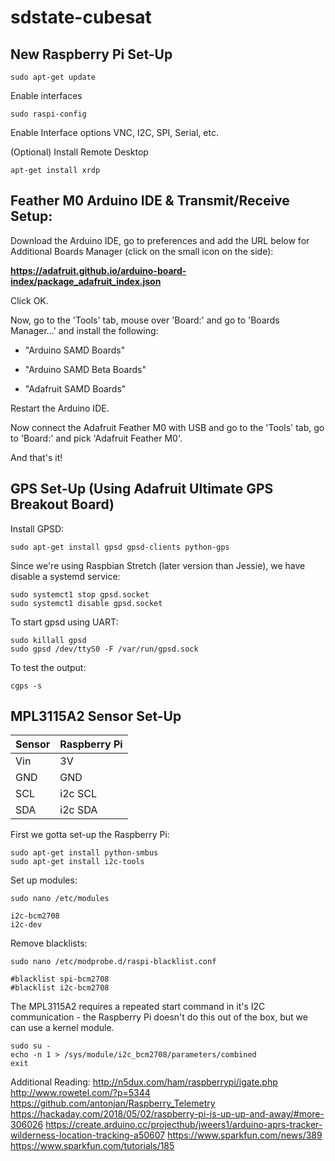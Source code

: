 # sdstate-cubesat

## New Raspberry Pi Set-Up

```
sudo apt-get update
```
Enable interfaces
```
sudo raspi-config
```
Enable Interface options VNC, I2C, SPI, Serial, etc.

(Optional) Install Remote Desktop
```
apt-get install xrdp
```

## Feather M0 Arduino IDE & Transmit/Receive Setup:
Download the Arduino IDE, go to preferences and add the URL below for Additional Boards Manager (click on the small icon on the side):

__https://adafruit.github.io/arduino-board-index/package_adafruit_index.json__

Click OK.

Now, go to the 'Tools' tab, mouse over 'Board:' and go to 'Boards Manager...' and install the following:

* "Arduino SAMD Boards"

* "Arduino SAMD Beta Boards"

* "Adafruit SAMD Boards"

Restart the Arduino IDE.

Now connect the Adafruit Feather M0 with USB and go to the 'Tools' tab, go to 'Board:' and pick 'Adafruit Feather M0'.

And that's it!

## GPS Set-Up (Using Adafruit Ultimate GPS Breakout Board)
Install GPSD:
```
sudo apt-get install gpsd gpsd-clients python-gps
```
Since we're using Raspbian Stretch (later version than Jessie), we have disable a systemd service:
```
sudo systemct1 stop gpsd.socket
sudo systemct1 disable gpsd.socket
```
To start gpsd using UART:
```
sudo killall gpsd
sudo gpsd /dev/ttyS0 -F /var/run/gpsd.sock
```
To test the output:
```
cgps -s
```

## MPL3115A2 Sensor Set-Up

|Sensor   |Raspberry Pi  |
|---------|--------------|
|Vin      | 3V           |
|GND      | GND          |
|SCL      | i2c SCL      |
|SDA      | i2c SDA      |

First we gotta set-up the Raspberry Pi:
```
sudo apt-get install python-smbus
sudo apt-get install i2c-tools
```
Set up modules:
```
sudo nano /etc/modules

i2c-bcm2708
i2c-dev
```
Remove blacklists:
```
sudo nano /etc/modprobe.d/raspi-blacklist.conf

#blacklist spi-bcm2708
#blacklist i2c-bcm2708
```
The MPL3115A2 requires a repeated start command in it's I2C communication - the Raspberry Pi doesn't do this out of the box, but we can use a kernel module.
```
sudo su -
echo -n 1 > /sys/module/i2c_bcm2708/parameters/combined
exit
```


Additional Reading:
http://n5dux.com/ham/raspberrypi/igate.php
http://www.rowetel.com/?p=5344
https://github.com/antonjan/Raspberry_Telemetry
https://hackaday.com/2018/05/02/raspberry-pi-is-up-up-and-away/#more-306026
https://create.arduino.cc/projecthub/jweers1/arduino-aprs-tracker-wilderness-location-tracking-a50607
https://www.sparkfun.com/news/389
https://www.sparkfun.com/tutorials/185

